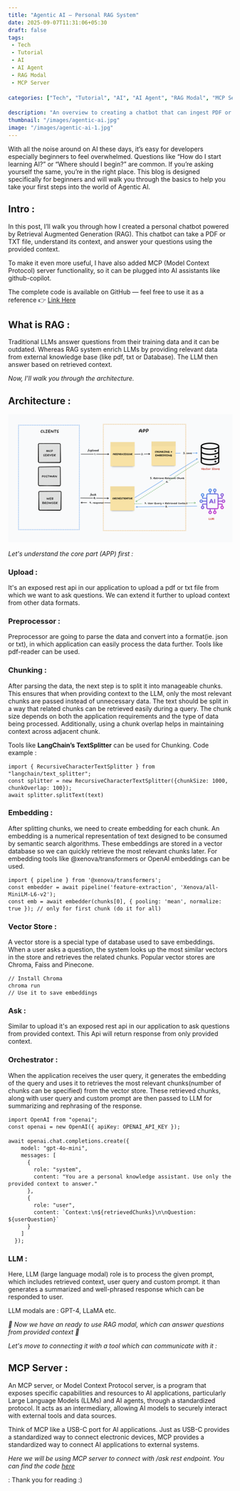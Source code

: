 ```yaml
---
title: "Agentic AI – Personal RAG System"
date: 2025-09-07T11:31:06+05:30
draft: false
tags: 
 - Tech
 - Tutorial
 - AI
 - AI Agent
 - RAG Modal
 - MCP Server

categories: ["Tech", "Tutorial", "AI", "AI Agent", "RAG Modal", "MCP Server"]

description: "An overview to creating a chatbot that can ingest PDF or TXT documents and answer questions directly from their content. It integrates with the MCP protocol to serve knowledge directly to AI tools."
thumbnail: "/images/agentic-ai.jpg"
image: "/images/agentic-ai-1.jpg"
---
```


With all the noise around on AI these days, it’s easy for developers especially beginners to feel overwhelmed. Questions like “How do I start learning AI?” or “Where should I begin?” are common. If you’re asking yourself the same, you’re in the right place. This blog is designed specifically for beginners and will walk you through the basics to help you take your first steps into the world of Agentic AI.


## Intro : 

In this post, I’ll walk you through how I created a personal chatbot powered by Retrieval Augmented Generation (RAG). This chatbot can take a PDF or TXT file, understand its context, and answer your questions using the provided context.

To make it even more useful, I have also added MCP (Model Context Protocol) server functionality, so it can be plugged into AI assistants like github-copilot.

The complete code is available on GitHub — feel free to use it as a reference 👉 [Link Here](https://github.com/subhashydv/personal-ai-chatbot)

## What is RAG : 

Traditional LLMs answer questions from their training data and it can be outdated. Whereas RAG system enrich LLMs by providing relevant data from external knowledge base (like pdf, txt or Database). The LLM then answer based on retrieved context.

*Now, I'll walk you through the architecture.*

## Architecture : 

![architecture](/images/ai-architecture.png)

*Let's understand the core part (APP) first :*

### Upload : 

It's an exposed rest api in our application to upload a pdf or txt file from which we want to ask questions. We can extend it further to upload context from other data formats.

### Preprocessor : 

Preprocessor are going to parse the data and convert into a format(ie. json or txt), in which application can easily process the data further. Tools like pdf-reader can be used.

### Chunking : 

After parsing the data, the next step is to split it into manageable chunks. This ensures that when providing context to the LLM, only the most relevant chunks are passed instead of unnecessary data. The text should be split in a way that related chunks can be retrieved easily during a query. The chunk size depends on both the application requirements and the type of data being processed. Additionally, using a chunk overlap helps in maintaining context across adjacent chunk.

Tools like **LangChain’s TextSplitter** can be used for Chunking. 
Code example : 

```
import { RecursiveCharacterTextSplitter } from "langchain/text_splitter";
const splitter = new RecursiveCharacterTextSplitter({chunkSize: 1000, chunkOverlap: 100});
await splitter.splitText(text)
```


### Embedding : 

After splitting chunks, we need to create embedding for each chunk. An embedding is a numerical representation of text designed to be consumed by semantic search algorithms. These embeddings are stored in a vector database so we can quickly retrieve the most relevant chunks later. 
For embedding tools like @xenova/transformers or OpenAI embeddings can be used.

```
import { pipeline } from '@xenova/transformers';
const embedder = await pipeline('feature-extraction', 'Xenova/all-MiniLM-L6-v2');
const emb = await embedder(chunks[0], { pooling: 'mean', normalize: true }); // only for first chunk (do it for all)
```


### Vector Store : 

A vector store is a special type of database used to save embeddings. When a user asks a question, the system looks up the most similar vectors in the store and retrieves the related chunks.
Popular vector stores are Chroma, Faiss and Pinecone.

```
// Install Chroma
chroma run 
// Use it to save embeddings
```

### Ask : 

Similar to upload it's an exposed rest api in our application to ask questions from provided context. This Api will return response from only provided context.

### Orchestrator : 

When the application receives the user query, it generates the embedding of the query and uses it to retrieves the most relevant chunks(number of chunks can be specified) from the vector store. These retrieved chunks, along with user query and custom prompt are then passed to LLM for summarizing and rephrasing of the response.

```
import OpenAI from "openai";
const openai = new OpenAI({ apiKey: OPENAI_API_KEY });

await openai.chat.completions.create({
    model: "gpt-4o-mini",
    messages: [
      {
        role: "system",
        content: "You are a personal knowledge assistant. Use only the provided context to answer."
      },
      {
        role: "user",
        content: `Context:\n${retrievedChunks}\n\nQuestion: ${userQuestion}`
      }
    ]
  });
```

### LLM : 

Here, LLM (large language modal) role is to process the given prompt, which includes retrieved context, user query and custom prompt. it than generates a summarized and well-phrased response which can be responded to user.

LLM modals are : GPT-4, LLaMA etc.

*🎉 Now we have an ready to use RAG modal, which can answer questions from provided context 🎉*

*Let's move to connecting it with a tool which can communicate with it :*

## MCP Server : 

An MCP server, or Model Context Protocol server, is a program that exposes specific capabilities and resources to AI applications, particularly Large Language Models (LLMs) and AI agents, through a standardized protocol. It acts as an intermediary, allowing AI models to securely interact with external tools and data sources.

Think of MCP like a USB-C port for AI applications. Just as USB-C provides a standardized way to connect electronic devices, MCP provides a standardized way to connect AI applications to external systems.

*Here we will be using MCP server to connect with /ask rest endpoint. You can find the code [here](https://github.com/subhashydv/personal-ai-chatbot/blob/main/mcp/server.js)* 

: Thank you for reading :)